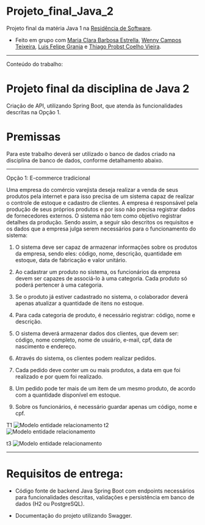 # Projeto_final_Java_2
Projeto final da matéria Java 1 na [Residência de Software](http://serratec.org/residencia-de-software/).

- Feito em grupo com [Maria Clara Barbosa Estrella](https://github.com/mariaclarabarbosa), [Wenny Campos Teixeira](https://github.com/wennycampos), [Luis Felipe Granja](https://github.com/lfcgranja) e [Thiago Probst Coelho Vieira](https://github.com/ThiagoProbst).

------------------------------------------------------------------------------------------------------------------------------------------
Conteúdo do trabalho:

# Projeto final da disciplina de Java 2

Criação de API, utilizando Spring Boot, que atenda às funcionalidades descritas na Opção 1.

# Premissas

Para este trabalho deverá ser utilizado o banco de dados criado na disciplina de banco de dados, conforme detalhamento abaixo.

-----------------------------------------------------------------------------------------------------------------------------------------
Opção 1: E-commerce tradicional

Uma empresa do comércio varejista deseja realizar a venda de seus produtos pela internet e para isso precisa de um sistema capaz de realizar o controle de estoque e cadastro de clientes. A empresa é responsável pela produção de seus próprios produtos e por isso não precisa registrar dados de fornecedores externos. O sistema não tem como objetivo registrar detalhes da produção. Sendo assim, a seguir são descritos os requisitos e os dados que a empresa julga serem necessários para o funcionamento do sistema:

1. O sistema deve ser capaz de armazenar informações sobre os produtos da empresa, sendo eles: código, nome, descrição, quantidade em estoque, data de fabricação e valor unitário.

2. Ao cadastrar um produto no sistema, os funcionários da empresa devem ser capazes de associá-lo à uma categoria. Cada produto só poderá pertencer à uma categoria.

3. Se o produto já estiver cadastrado no sistema, o colaborador deverá apenas atualizar a quantidade de itens no estoque.

4. Para cada categoria de produto, é necessário registrar: código, nome e descrição.

5. O sistema deverá armazenar dados dos clientes, que devem ser: código, nome completo, nome de usuário, e-mail, cpf, data de nascimento e endereço.

6. Através do sistema, os clientes podem realizar pedidos.

7. Cada pedido deve conter um ou mais produtos, a data em que foi realizado e por quem foi realizado.

8. Um pedido pode ter mais de um item de um mesmo produto, de acordo com a quantidade disponível em estoque.

9. Sobre os funcionários, é necessário guardar apenas um código, nome e cpf.

T1
<img src=”/Projeto_final_Java_2/MER.png” alt ="Modelo entidade relacionamento">
t2
<img src=”https://lh6.googleusercontent.com/isgXpHfRpDk58FHePVLZyozffY_JFku_bHUfzl2VBKo7HhkRgnpWq4VkQB1uOIQduO_BDfxY0iUkHX8W76vO5lNiMi0LFxH5xsGNZXOIsGlSyjRZA0OOh7IkaKNphX-6ce1DjC1A” alt ="Modelo entidade relacionamento">

t3
![Modelo entidade relacionamento](/Projeto_final_Java_2/MER.png)


---------------------------------------------------------------------------------------------------------------------------------------------
# Requisitos de entrega:
	
- Código fonte de backend Java Spring Boot com endpoints necessários para funcionalidades descritas, validações e persistência em banco de dados (H2 ou PostgreSQL).

- Documentação do projeto utilizando Swagger.
